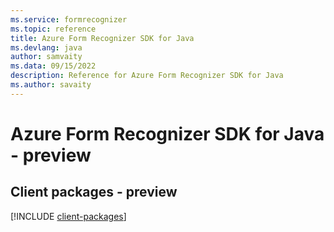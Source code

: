 ```yaml
---
ms.service: formrecognizer
ms.topic: reference
title: Azure Form Recognizer SDK for Java
ms.devlang: java
author: samvaity
ms.data: 09/15/2022
description: Reference for Azure Form Recognizer SDK for Java
ms.author: savaity
---
```

# Azure Form Recognizer SDK for Java - preview

## Client packages - preview
[!INCLUDE [client-packages](form-recognizer-client-index.md)]